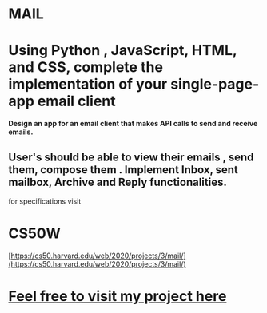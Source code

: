 # MAIL
# Using  Python , JavaScript, HTML, and CSS, complete the implementation of your single-page-app email client 
**Design an app for an email client that makes API calls to send and receive emails.**
## User's should be able to view their emails , send them, compose them . Implement Inbox, sent mailbox, Archive and Reply functionalities. 
for specifications visit 
# CS50W
[https://cs50.harvard.edu/web/2020/projects/3/mail/](https://cs50.harvard.edu/web/2020/projects/3/mail/)
#
# [Feel free to visit my project here](https://github.com/nida-afk/mail/)
